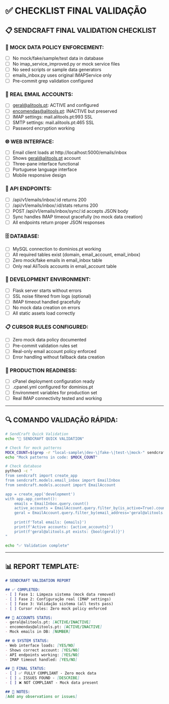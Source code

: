 # ✅ CHECKLIST FINAL VALIDAÇÃO

## 📋 SENDCRAFT FINAL VALIDATION CHECKLIST

### 🚫 MOCK DATA POLICY ENFORCEMENT:
- [ ] No mock/fake/sample/test data in database
- [ ] No imap_service_improved.py or mock service files  
- [ ] No seed scripts or sample data generators
- [ ] emails_inbox.py uses original IMAPService only
- [ ] Pre-commit grep validation configured

### 📧 REAL EMAIL ACCOUNTS:
- [ ] geral@alitools.pt: ACTIVE and configured
- [ ] encomendas@alitools.pt: INACTIVE but preserved
- [ ] IMAP settings: mail.alitools.pt:993 SSL
- [ ] SMTP settings: mail.alitools.pt:465 SSL
- [ ] Password encryption working

### 🌐 WEB INTERFACE:
- [ ] Email client loads at http://localhost:5000/emails/inbox
- [ ] Shows geral@alitools.pt account
- [ ] Three-pane interface functional
- [ ] Portuguese language interface
- [ ] Mobile responsive design

### 🔗 API ENDPOINTS:
- [ ] /api/v1/emails/inbox/:id returns 200
- [ ] /api/v1/emails/inbox/:id/stats returns 200
- [ ] POST /api/v1/emails/inbox/sync/:id accepts JSON body
- [ ] Sync handles IMAP timeout gracefully (no mock data creation)
- [ ] All endpoints return proper JSON responses

### 🗄️ DATABASE:
- [ ] MySQL connection to dominios.pt working
- [ ] All required tables exist (domain, email_account, email_inbox)
- [ ] Zero mock/fake emails in email_inbox table
- [ ] Only real AliTools accounts in email_account table

### 🔧 DEVELOPMENT ENVIRONMENT:
- [ ] Flask server starts without errors
- [ ] SSL noise filtered from logs (optional)
- [ ] IMAP timeout handled gracefully
- [ ] No mock data creation on errors
- [ ] All static assets load correctly

### 📋 CURSOR RULES CONFIGURED:
- [ ] Zero mock data policy documented
- [ ] Pre-commit validation rules set
- [ ] Real-only email account policy enforced
- [ ] Error handling without fallback data creation

### 🎯 PRODUCTION READINESS:
- [ ] cPanel deployment configuration ready
- [ ] .cpanel.yml configured for dominios.pt
- [ ] Environment variables for production set
- [ ] Real IMAP connectivity tested and working

---

## 🔍 COMANDO VALIDAÇÃO RÁPIDA:

```bash
# SendCraft Quick Validation
echo "🎯 SENDCRAFT QUICK VALIDATION"

# Check for mock patterns
MOCK_COUNT=$(grep -r "local-sample\|dev-\|fake-\|test-\|mock-" sendcraft/ 2>/dev/null | wc -l)
echo "Mock patterns in code: $MOCK_COUNT"

# Check database
python3 -c "
from sendcraft import create_app
from sendcraft.models.email_inbox import EmailInbox
from sendcraft.models.account import EmailAccount

app = create_app('development')
with app.app_context():
    emails = EmailInbox.query.count()
    active_accounts = EmailAccount.query.filter_by(is_active=True).count()
    geral = EmailAccount.query.filter_by(email_address='geral@alitools.pt').first()
    
    print(f'Total emails: {emails}')
    print(f'Active accounts: {active_accounts}')  
    print(f'geral@alitools.pt exists: {bool(geral)}')
"

echo "✅ Validation complete"
```

---

## 📊 REPORT TEMPLATE:

```markdown
# SENDCRAFT VALIDATION REPORT

## ✅ COMPLETED:
- [ ] Fase 1: Limpeza sistema (mock data removed)
- [ ] Fase 2: Configuração real (IMAP settings)
- [ ] Fase 3: Validação sistema (all tests pass)
- [ ] Cursor rules: Zero mock policy enforced

## 📧 ACCOUNTS STATUS:
- geral@alitools.pt: [ACTIVE/INACTIVE]
- encomendas@alitools.pt: [ACTIVE/INACTIVE] 
- Mock emails in DB: [NUMBER]

## 🌐 SYSTEM STATUS:
- Web interface loads: [YES/NO]
- Shows correct account: [YES/NO]
- API endpoints working: [YES/NO]
- IMAP timeout handled: [YES/NO]

## 🎯 FINAL STATUS:
- [ ] ✅ FULLY COMPLIANT - Zero mock data
- [ ] ⚠️ ISSUES FOUND - [DESCRIBE]
- [ ] ❌ NOT COMPLIANT - Mock data present

## 📝 NOTES:
[Add any observations or issues]
```